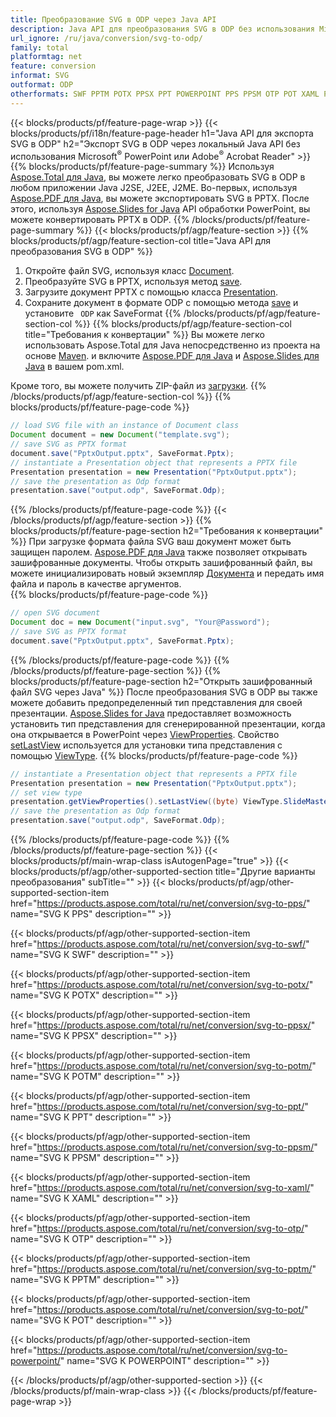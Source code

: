 ```yaml
---
title: Преобразование SVG в ODP через Java API
description: Java API для преобразования SVG в ODP без использования Microsoft Word
url_ignore: /ru/java/conversion/svg-to-odp/
family: total
platformtag: net
feature: conversion
informat: SVG
outformat: ODP
otherformats: SWF PPTM POTX PPSX PPT POWERPOINT PPS PPSM OTP POT XAML POTM
---
```

{{< blocks/products/pf/feature-page-wrap >}}
{{< blocks/products/pf/i18n/feature-page-header h1="Java API для экспорта SVG в ODP" h2="Экспорт SVG в ODP через локальный Java API без использования Microsoft<sup>&reg;</sup> PowerPoint или Adobe<sup>&reg;</sup> Acrobat Reader" >}}
{{% blocks/products/pf/feature-page-summary %}}
Используя [Aspose.Total для Java](https://products.aspose.com/total/java/), вы можете легко преобразовать SVG в ODP в любом приложении Java J2SE, J2EE, J2ME. Во-первых, используя [Aspose.PDF для Java](https://products.aspose.com/pdf/java/), вы можете экспортировать SVG в PPTX. После этого, используя [Aspose.Slides for Java](https://products.aspose.com/slides/java/) API обработки PowerPoint, вы можете конвертировать PPTX в ODP.
{{% /blocks/products/pf/feature-page-summary  %}}
{{< blocks/products/pf/agp/feature-section >}}
{{% blocks/products/pf/agp/feature-section-col title="Java API для преобразования SVG в ODP" %}}
1. Откройте файл SVG, используя класс [Document](https://reference.aspose.com/pdf/java/com.aspose.pdf/Document).
2. Преобразуйте SVG в PPTX, используя метод [save](https://reference.aspose.com/pdf/java/com.aspose.pdf/Document#save-java.lang.String-int-).
3. Загрузите документ PPTX с помощью класса [Presentation](https://reference.aspose.com/slides/java/com.aspose.slides/Presentation).
4. Сохраните документ в формате ODP с помощью метода [save](https://reference.aspose.com/slides/java/com.aspose.slides/Presentation#save-java.lang.String-int-) и установите ` ODP` как SaveFormat
{{% /blocks/products/pf/agp/feature-section-col %}}
{{% blocks/products/pf/agp/feature-section-col title="Требования к конвертации" %}}
Вы можете легко использовать Aspose.Total для Java непосредственно из проекта на основе [Maven](https://releases.aspose.com/total/java/). и включите [Aspose.PDF для Java](https://docs.aspose.com/pdf/java/installation/) и [Aspose.Slides для Java](https://docs.aspose.com/slides/java/installation/) в вашем pom.xml.

Кроме того, вы можете получить ZIP-файл из [загрузки](https://releases.aspose.com/total/java).
{{% /blocks/products/pf/agp/feature-section-col %}}
{{% blocks/products/pf/feature-page-code %}}

```java
// load SVG file with an instance of Document class
Document document = new Document("template.svg");
// save SVG as PPTX format 
document.save("PptxOutput.pptx", SaveFormat.Pptx); 
// instantiate a Presentation object that represents a PPTX file
Presentation presentation = new Presentation("PptxOutput.pptx");
// save the presentation as Odp format
presentation.save("output.odp", SaveFormat.Odp);   
```

{{% /blocks/products/pf/feature-page-code %}}
{{< /blocks/products/pf/agp/feature-section >}}
{{% blocks/products/pf/feature-page-section  h2="Требования к конвертации" %}}
При загрузке формата файла SVG ваш документ может быть защищен паролем. [Aspose.PDF для Java](https://products.aspose.com/pdf/java/) также позволяет открывать зашифрованные документы. Чтобы открыть зашифрованный файл, вы можете инициализировать новый экземпляр [Документа](https://reference.aspose.com/pdf/java/com.aspose.pdf/Document#Document-java.lang.String-java.lang.String-) и передать имя файла и пароль в качестве аргументов.  
{{% blocks/products/pf/feature-page-code %}}

```java
// open SVG document
Document doc = new Document("input.svg", "Your@Password");
// save SVG as PPTX format 
document.save("PptxOutput.pptx", SaveFormat.Pptx); 

```

{{% /blocks/products/pf/feature-page-code  %}}
{{% /blocks/products/pf/feature-page-section %}}
{{% blocks/products/pf/feature-page-section  h2="Открыть зашифрованный файл SVG через Java" %}}
После преобразования SVG в ODP вы также можете добавить предопределенный тип представления для своей презентации. [Aspose.Slides for Java](https://products.aspose.com/slides/java/) предоставляет возможность установить тип представления для сгенерированной презентации, когда она открывается в PowerPoint через [ViewProperties](https://reference.aspose.com/slides/java/com.aspose.slides/ViewProperties). Свойство [setLastView](https://reference.aspose.com/slides/java/com.aspose.slides/ViewProperties#setLastView-int-) используется для установки типа представления с помощью [ViewType](https://reference.aspose.com/slides/java/com.aspose.slides/ViewType). 
{{% blocks/products/pf/feature-page-code %}}

```java
// instantiate a Presentation object that represents a PPTX file
Presentation presentation = new Presentation("PptxOutput.pptx");
// set view type
presentation.getViewProperties().setLastView((byte) ViewType.SlideMasterView);
// save the presentation as Odp format
presentation.save("output.odp", SaveFormat.Odp);    
```

{{% /blocks/products/pf/feature-page-code  %}}
{{% /blocks/products/pf/feature-page-section %}}
{{< blocks/products/pf/main-wrap-class isAutogenPage="true" >}}
{{< blocks/products/pf/agp/other-supported-section title="Другие варианты преобразования" subTitle="" >}}
{{< blocks/products/pf/agp/other-supported-section-item href="https://products.aspose.com/total/ru/net/conversion/svg-to-pps/" name="SVG К PPS" description="" >}}

{{< blocks/products/pf/agp/other-supported-section-item href="https://products.aspose.com/total/ru/net/conversion/svg-to-swf/" name="SVG К SWF" description="" >}}

{{< blocks/products/pf/agp/other-supported-section-item href="https://products.aspose.com/total/ru/net/conversion/svg-to-potx/" name="SVG К POTX" description="" >}}

{{< blocks/products/pf/agp/other-supported-section-item href="https://products.aspose.com/total/ru/net/conversion/svg-to-ppsx/" name="SVG К PPSX" description="" >}}

{{< blocks/products/pf/agp/other-supported-section-item href="https://products.aspose.com/total/ru/net/conversion/svg-to-potm/" name="SVG К POTM" description="" >}}

{{< blocks/products/pf/agp/other-supported-section-item href="https://products.aspose.com/total/ru/net/conversion/svg-to-ppt/" name="SVG К PPT" description="" >}}

{{< blocks/products/pf/agp/other-supported-section-item href="https://products.aspose.com/total/ru/net/conversion/svg-to-ppsm/" name="SVG К PPSM" description="" >}}

{{< blocks/products/pf/agp/other-supported-section-item href="https://products.aspose.com/total/ru/net/conversion/svg-to-xaml/" name="SVG К XAML" description="" >}}

{{< blocks/products/pf/agp/other-supported-section-item href="https://products.aspose.com/total/ru/net/conversion/svg-to-otp/" name="SVG К OTP" description="" >}}

{{< blocks/products/pf/agp/other-supported-section-item href="https://products.aspose.com/total/ru/net/conversion/svg-to-pptm/" name="SVG К PPTM" description="" >}}

{{< blocks/products/pf/agp/other-supported-section-item href="https://products.aspose.com/total/ru/net/conversion/svg-to-pot/" name="SVG К POT" description="" >}}

{{< blocks/products/pf/agp/other-supported-section-item href="https://products.aspose.com/total/ru/net/conversion/svg-to-powerpoint/" name="SVG К POWERPOINT" description="" >}}


{{< /blocks/products/pf/agp/other-supported-section >}}
{{< /blocks/products/pf/main-wrap-class >}}
{{< /blocks/products/pf/feature-page-wrap >}}